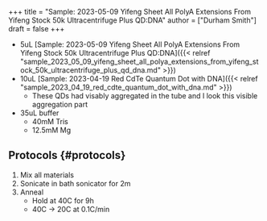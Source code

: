 +++
title = "Sample: 2023-05-09 Yifeng Sheet All PolyA Extensions From Yifeng Stock 50k Ultracentrifuge Plus QD:DNA"
author = ["Durham Smith"]
draft = false
+++

-   5uL [Sample: 2023-05-09 Yifeng Sheet All PolyA Extensions From Yifeng Stock 50k Ultracentrifuge Plus QD:DNA]({{< relref "sample_2023_05_09_yifeng_sheet_all_polya_extensions_from_yifeng_stock_50k_ultracentrifuge_plus_qd_dna.md" >}})
-   10uL [Sample: 2023-04-19 Red CdTe Quantum Dot with DNA]({{< relref "sample_2023_04_19_red_cdte_quantum_dot_with_dna.md" >}})
    -   These QDs had visably aggregated in the tube and I look this visible aggregation part
-   35uL buffer
    -   40mM Tris
    -   12.5mM Mg


## Protocols {#protocols}

1.  Mix all materials
2.  Sonicate in bath sonicator for 2m
3.  Anneal
    -   Hold at 40C for 9h
    -   40C &rarr; 20C at 0.1C/min
